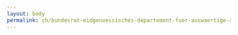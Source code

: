 ```yaml
---
layout: body
permalink: ch/bundesrat-eidgenoessisches-departement-fuer-auswaertige-angelegenheiten-staatssekretariat-praesidiale-angelegenheiten-und-protokoll-protokoll/
---
```


